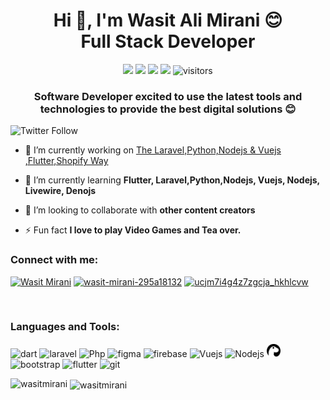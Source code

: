<h1 align="center">Hi 👋, I'm  Wasit Ali Mirani 😊 <br><span align="center">Full Stack Developer </span>
</h1>

<!--   my-icons -->
<p align="center">
    <a href="https://github.com/xkas01/wasitmirani"><img src="https://img.shields.io/badge/status-updating-brightgreen.svg"></a>
    <a href="https://github.com/xkas01/wasitmirani/graphs/contributors"><img src="https://img.shields.io/github/contributors/wasitmirani/wasitmirani?color=blue"></a>
    <a href="https://github.com/xkas01/wasitmirani/stargazers"><img src="https://img.shields.io/github/stars/wasitmirani/wasitmirani.svg?logo=github"></a>
    <a href="https://github.com/xkas01/wasitmirani/network/members"><img src="https://img.shields.io/github/forks/wasitmirani/wasitmirani.svg?color=blue&logo=github"></a>
    <img src="https://visitor-badge.laobi.icu/badge?page_id=wasitmirani" alt="visitors"/>   
</p>
<h3 align="center">Software Developer excited to use the latest tools and technologies
to provide the best digital solutions 😊 </h3>

![Twitter Follow](https://img.shields.io/twitter/follow/wasitmirani1?label=wasitmirani1&logo=twitter&style=for-the-badge)


- 🔭 I’m currently working on [The Laravel,Python,Nodejs & Vuejs ,Flutter,Shopify Way](https://www.youtube.com/channel/UC7-faNxzJpbUOCSMYULI7cA)

- 🌱 I’m currently learning **Flutter, Laravel,Python,Nodejs, Vuejs, Nodejs, Livewire, Denojs**

- 👯 I’m looking to collaborate with **other content creators**

- ⚡ Fun fact **I love to play Video Games and Tea over.**

### Connect with me:

<a href="https://twitter.com/wasitmirani1" target="blank"><img src="https://cdn.jsdelivr.net/npm/simple-icons@3.0.1/icons/twitter.svg" alt="Wasit Mirani" height="22" width="22" /></a>
<a href="https://linkedin.com/in/wasit-mirani-295a18132" target="blank"><img src="https://cdn.jsdelivr.net/npm/simple-icons@3.0.1/icons/linkedin.svg" alt="wasit-mirani-295a18132" height="22" width="22" /></a>
<a href="https://www.youtube.com/c/ucjm7i4g4z7zgcja_hkhlcvw" target="blank"><img src="https://cdn.jsdelivr.net/npm/simple-icons@3.0.1/icons/youtube.svg" alt="ucjm7i4g4z7zgcja_hkhlcvw" height="22" width="22" /></a>


<br />

### Languages and Tools:

<p align="left">
<img src="https://www.vectorlogo.zone/logos/dartlang/dartlang-icon.svg" alt="dart" width="22" height="22"/>
 <img src="https://www.vectorlogo.zone/logos/laravel/laravel-icon.svg" alt="laravel" width="22" height="22"/> 
  <img src="https://raw.githubusercontent.com/manuelbieh/logo-file-icons/0791cbe1bce5d06034087bf70f6d45bb6635c20d/icons/php2.svg" alt="Php" width="22" height="22"/> 
 <img src="https://www.vectorlogo.zone/logos/figma/figma-icon.svg" alt="figma" width="22" height="22"/> 
 <img src="https://www.vectorlogo.zone/logos/firebase/firebase-icon.svg" alt="firebase" width="22" height="22"/> 
 <img src="https://raw.githubusercontent.com/rdimascio/icons/932c4cf6c9e2031abeca1c164baa0f76785c16fe/icons/vue.svg" alt="Vuejs" width="22" height="22"/> 
  <img src="https://raw.githubusercontent.com/leungwensen/svg-icon/b84b3f3a3da329b7c1d02346865f8e98beb05413/dist/svg/logos/nodejs.svg" alt="Nodejs" width="22" height="22"/> 
   <img src="https://raw.githubusercontent.com/simple-icons/simple-icons/1557347d6549c7e7135d0c7e026cda82b0601d9e/icons/deno.svg" alt="Denojs" width="22" height="22"/> 
    <img src="https://raw.githubusercontent.com/detain/svg-logos/780f25886640cef088af994181646db2f6b1a3f8/svg/bootstrap-4.svg" alt="bootstrap" width="22" height="22"/> 
 <img src="https://www.vectorlogo.zone/logos/flutterio/flutterio-icon.svg" alt="flutter" width="22" height="22"/> 
 <img src="https://www.vectorlogo.zone/logos/git-scm/git-scm-icon.svg" alt="git" width="22" height="22"/> 
<!--  <img src="https://devicons.github.io/devicon/devicon.git/icons/linux/linux-original.svg" alt="linux" width="22" height="22"/> 
 <img src="https://devicons.github.io/devicon/devicon.git/icons/mysql/mysql-original-wordmark.svg" alt="mysql" width="22" height="22"/> 
 <img src="https://devicons.github.io/devicon/devicon.git/icons/postgresql/postgresql-original-wordmark.svg" alt="postgresql" width="22" height="22"/>  -->
<p><img align="left" src="https://github-readme-stats.vercel.app/api/top-langs/?username=wasitmirani&layout=compact&hide=html" alt="wasitmirani" /></p>
<p>&nbsp;<img align="center" src="https://github-readme-stats.vercel.app/api?username=wasitmirani&show_icons=true" alt="wasitmirani" /></p>

